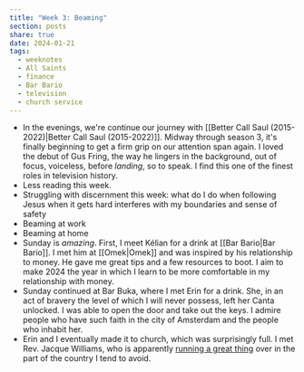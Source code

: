 ```yaml
---
title: "Week 3: Beaming"
section: posts
share: true
date: 2024-01-21
tags:
  - weeknotes
  - All Saints
  - finance
  - Bar Bario
  - television
  - church service
---
```


- In the evenings, we're continue our journey with [[Better Call Saul (2015-2022)|Better Call Saul (2015-2022)]]. Midway through season 3, it's finally beginning to get a firm grip on our attention span again. I loved the debut of Gus Fring, the way he lingers in the background, out of focus, voiceless, before *landing*, so to speak. I find this one of the finest roles in television history.
- Less reading this week.
- Struggling with discernment this week: what do I do when following Jesus when it gets hard interferes with my boundaries and sense of safety
- Beaming at work 
- Beaming at home
- Sunday is *amazing*. First, I meet Kélian for a drink at [[Bar Bario|Bar Bario]]. I met him at [[Omek|Omek]] and was inspired by his relationship to money. He gave me great tips and a few resources to boot. I aim to make 2024 the year in which I learn to be more comfortable in my relationship with money.
- Sunday continued at Bar Buka, where I met Erin for a drink. She, in an act of bravery the level of which I will never possess, left her Canta unlocked. I was able to open the door and take out the keys. I admire people who have such faith in the city of Amsterdam and the people who inhabit her.
- Erin and I eventually made it to church, which was surprisingly full. I met Rev. Jacque Williams, who is apparently [running a great thing](https://anglicanchurchtwente.com/home/who-what-where/chaplain.html) over in the part of the country I tend to avoid.
